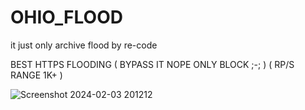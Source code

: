 # OHIO_FLOOD
it just only archive flood by re-code

BEST HTTPS FLOODING ( BYPASS IT NOPE ONLY BLOCK ;-; ) ( RP/S RANGE 1K+ )

![Screenshot 2024-02-03 201212](https://github.com/Hex1629/OHIO_FLOOD-DOSTOOL/assets/93824226/48977915-d697-4d9c-97c1-09c303165f1c)
